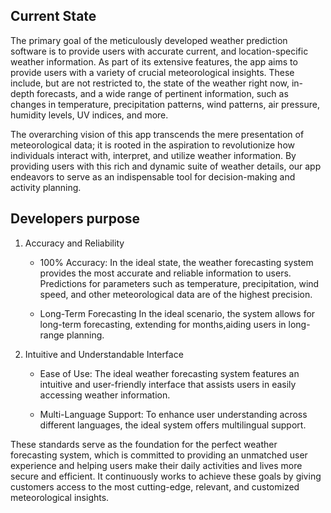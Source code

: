## Current State

The primary goal of the meticulously developed weather
prediction software is to provide users with accurate
current, and location-specific weather information. As part
of its extensive features, the app aims to provide users
with a variety of crucial meteorological insights. These
include, but are not restricted to, the state of the weather
right now, in-depth forecasts, and a wide range of pertinent
information, such as changes in temperature, precipitation 
patterns, wind patterns, air pressure, humidity levels, UV 
indices, and more.

The overarching vision of this app transcends the mere 
presentation of meteorological data; it is rooted in the 
aspiration to revolutionize how individuals interact with, 
interpret, and utilize weather information. By providing 
users with this rich and dynamic suite of weather details, 
our app endeavors to serve as an indispensable tool for 
decision-making and activity planning.

## Developers purpose

1. Accuracy and Reliability

    * 100% Accuracy: In the ideal state, the weather forecasting 
    system provides the most accurate and reliable information 
    to users. Predictions for parameters such as temperature, 
    precipitation, wind speed, and other meteorological data are 
    of the highest precision.

    * Long-Term Forecasting  In the ideal scenario, the system allows
    for 
    long-term forecasting, extending for months,aiding users in 
    long-range 
    planning.

2. Intuitive and Understandable Interface

    * Ease of Use: The ideal weather forecasting system features an 
    intuitive and user-friendly interface that assists users in easily 
    accessing weather information.

    * Multi-Language Support: To enhance user understanding across 
    different languages, the ideal system offers multilingual support.

These standards serve as the foundation for the perfect weather 
forecasting system, which is committed to providing an unmatched user 
experience and helping users make their daily activities and lives more 
secure and efficient. It continuously works to achieve these goals by 
giving customers access to the most cutting-edge, relevant, and 
customized meteorological insights.